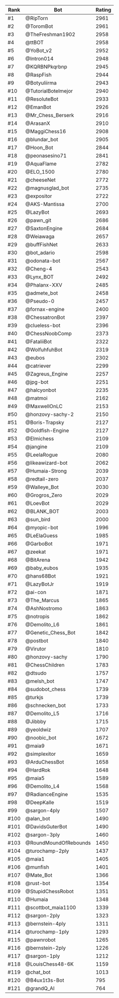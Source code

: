 Rank|Bot|Rating
---|---|---
#1|@RipTorn|2961
#2|@ToromBot|2961
#3|@TheFreshman1902|2958
#4|@ttBOT|2958
#5|@YoBot_v2|2952
#6|@Intron014|2948
#7|@KQRBNPkqrbnp|2945
#8|@RaspFish|2944
#9|@Botyuliirma|2943
#10|@TutorialBotelmejor|2940
#11|@ResoluteBot|2933
#12|@EmanBot|2926
#13|@Mr_Chess_Berserk|2916
#14|@ArasanX|2910
#15|@MaggiChess16|2908
#16|@blundar_bot|2905
#17|@Hoon_Bot|2844
#18|@peonasesino71|2841
#19|@AquaFlame|2782
#20|@ELO_1500|2780
#21|@cheeseNet|2772
#22|@magnusglad_bot|2735
#23|@expositor|2722
#24|@AKS-Mantissa|2700
#25|@LazyBot|2693
#26|@pawn_git|2686
#27|@SaxtonEngine|2684
#28|@Weiawaga|2657
#29|@buffFishNet|2633
#30|@bot_adario|2598
#31|@odonata-bot|2567
#32|@Cheng-4|2543
#33|@Lynx_BOT|2492
#34|@Phalanx-XXV|2485
#35|@admete_bot|2458
#36|@Pseudo-0|2457
#37|@fornax-engine|2400
#38|@ChessatronBot|2397
#39|@clueless-bot|2396
#40|@ChessNoobComp|2373
#41|@FataliiBot|2322
#42|@WolfuhfuhBot|2319
#43|@eubos|2302
#44|@catriever|2299
#45|@Zagreus_Engine|2257
#46|@jpg-bot|2251
#47|@halcyonbot|2235
#48|@matmoi|2162
#49|@MaxwellOnLC|2153
#50|@honzovy-sachy-2|2150
#51|@Boris-Trapsky|2127
#52|@Goldfish-Engine|2127
#53|@Elmichess|2109
#54|@jangine|2109
#55|@LeelaRogue|2080
#56|@likeawizard-bot|2062
#57|@Humaia-Strong|2039
#58|@redtail-zero|2037
#59|@Walleye_Bot|2030
#60|@Grogros_Zero|2029
#61|@LoevBot|2029
#62|@BLANK_BOT|2003
#63|@sun_bird|2000
#64|@myopic-bot|1996
#65|@LeElaGuess|1985
#66|@GarboBot|1971
#67|@zeekat|1971
#68|@BitArena|1942
#69|@baby_eubos|1935
#70|@hans68Bot|1921
#71|@LazyBotJr|1919
#72|@ai-con|1871
#73|@The_Marcus|1865
#74|@AshNostromo|1863
#75|@notropis|1862
#76|@Demolito_L6|1861
#77|@Genetic_Chess_Bot|1842
#78|@postbot|1840
#79|@Virutor|1810
#80|@honzovy-sachy|1790
#81|@ChessChildren|1783
#82|@dtsudo|1757
#83|@melsh_bot|1747
#84|@sudobot_chess|1739
#85|@turkjs|1739
#86|@schnecken_bot|1733
#87|@Demolito_L5|1716
#88|@Jibbby|1715
#89|@yeoldwiz|1707
#90|@noobic_bot|1672
#91|@maia9|1671
#92|@simplexitor|1659
#93|@ArduChessBot|1658
#94|@HardRok|1648
#95|@maia5|1589
#96|@Demolito_L4|1568
#97|@RadianceEngine|1535
#98|@DeepKalle|1519
#99|@sargon-4ply|1507
#100|@alan_bot|1490
#101|@DavidsGuterBot|1490
#102|@sargon-3ply|1460
#103|@RoundMoundOfRebounds|1450
#104|@turochamp-2ply|1437
#105|@maia1|1405
#106|@munfish|1401
#107|@Mate_Bot|1366
#108|@rust-bot|1354
#109|@StupidChessRobot|1351
#110|@Humaia|1348
#111|@scottbot_maia1100|1339
#112|@sargon-2ply|1323
#113|@bernstein-4ply|1311
#114|@turochamp-1ply|1293
#115|@pawnrobot|1265
#116|@bernstein-2ply|1226
#117|@sargon-1ply|1212
#118|@LouisChess48-6K|1159
#119|@chat_bot|1013
#120|@B4ux1t3s-Bot|795
#121|@grandQ_AI|764
